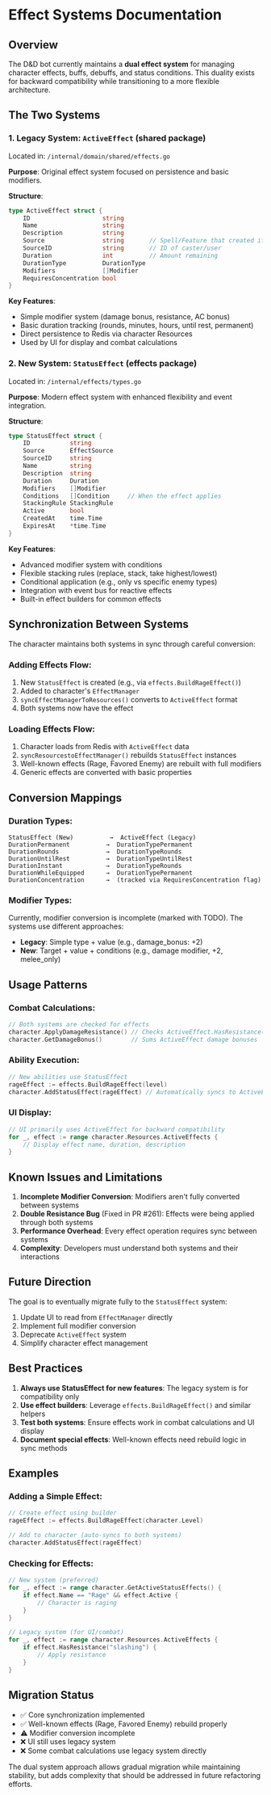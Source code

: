 # Effect Systems Documentation

## Overview

The D&D bot currently maintains a **dual effect system** for managing character effects, buffs, debuffs, and status conditions. This duality exists for backward compatibility while transitioning to a more flexible architecture.

## The Two Systems

### 1. Legacy System: `ActiveEffect` (shared package)

Located in: `/internal/domain/shared/effects.go`

**Purpose**: Original effect system focused on persistence and basic modifiers.

**Structure**:
```go
type ActiveEffect struct {
    ID                    string
    Name                  string
    Description           string
    Source                string       // Spell/Feature that created it
    SourceID              string       // ID of caster/user
    Duration              int          // Amount remaining
    DurationType          DurationType
    Modifiers             []Modifier
    RequiresConcentration bool
}
```

**Key Features**:
- Simple modifier system (damage bonus, resistance, AC bonus)
- Basic duration tracking (rounds, minutes, hours, until rest, permanent)
- Direct persistence to Redis via character Resources
- Used by UI for display and combat calculations

### 2. New System: `StatusEffect` (effects package)

Located in: `/internal/effects/types.go`

**Purpose**: Modern effect system with enhanced flexibility and event integration.

**Structure**:
```go
type StatusEffect struct {
    ID           string
    Source       EffectSource
    SourceID     string
    Name         string
    Description  string
    Duration     Duration
    Modifiers    []Modifier
    Conditions   []Condition     // When the effect applies
    StackingRule StackingRule
    Active       bool
    CreatedAt    time.Time
    ExpiresAt    *time.Time
}
```

**Key Features**:
- Advanced modifier system with conditions
- Flexible stacking rules (replace, stack, take highest/lowest)
- Conditional application (e.g., only vs specific enemy types)
- Integration with event bus for reactive effects
- Built-in effect builders for common effects

## Synchronization Between Systems

The character maintains both systems in sync through careful conversion:

### Adding Effects Flow:
1. New `StatusEffect` is created (e.g., via `effects.BuildRageEffect()`)
2. Added to character's `EffectManager`
3. `syncEffectManagerToResources()` converts to `ActiveEffect` format
4. Both systems now have the effect

### Loading Effects Flow:
1. Character loads from Redis with `ActiveEffect` data
2. `syncResourcestoEffectManager()` rebuilds `StatusEffect` instances
3. Well-known effects (Rage, Favored Enemy) are rebuilt with full modifiers
4. Generic effects are converted with basic properties

## Conversion Mappings

### Duration Types:
```
StatusEffect (New)          →  ActiveEffect (Legacy)
DurationPermanent          →  DurationTypePermanent
DurationRounds             →  DurationTypeRounds
DurationUntilRest          →  DurationTypeUntilRest
DurationInstant            →  DurationTypeRounds
DurationWhileEquipped      →  DurationTypePermanent
DurationConcentration      →  (tracked via RequiresConcentration flag)
```

### Modifier Types:
Currently, modifier conversion is incomplete (marked with TODO). The systems use different approaches:
- **Legacy**: Simple type + value (e.g., damage_bonus: +2)
- **New**: Target + value + conditions (e.g., damage modifier, +2, melee_only)

## Usage Patterns

### Combat Calculations:
```go
// Both systems are checked for effects
character.ApplyDamageResistance() // Checks ActiveEffect.HasResistance()
character.GetDamageBonus()        // Sums ActiveEffect damage bonuses
```

### Ability Execution:
```go
// New abilities use StatusEffect
rageEffect := effects.BuildRageEffect(level)
character.AddStatusEffect(rageEffect) // Automatically syncs to ActiveEffect
```

### UI Display:
```go
// UI primarily uses ActiveEffect for backward compatibility
for _, effect := range character.Resources.ActiveEffects {
    // Display effect name, duration, description
}
```

## Known Issues and Limitations

1. **Incomplete Modifier Conversion**: Modifiers aren't fully converted between systems
2. **Double Resistance Bug** (Fixed in PR #261): Effects were being applied through both systems
3. **Performance Overhead**: Every effect operation requires sync between systems
4. **Complexity**: Developers must understand both systems and their interactions

## Future Direction

The goal is to eventually migrate fully to the `StatusEffect` system:
1. Update UI to read from `EffectManager` directly
2. Implement full modifier conversion
3. Deprecate `ActiveEffect` system
4. Simplify character effect management

## Best Practices

1. **Always use StatusEffect for new features**: The legacy system is for compatibility only
2. **Use effect builders**: Leverage `effects.BuildRageEffect()` and similar helpers
3. **Test both systems**: Ensure effects work in combat calculations and UI display
4. **Document special effects**: Well-known effects need rebuild logic in sync methods

## Examples

### Adding a Simple Effect:
```go
// Create effect using builder
rageEffect := effects.BuildRageEffect(character.Level)

// Add to character (auto-syncs to both systems)
character.AddStatusEffect(rageEffect)
```

### Checking for Effects:
```go
// New system (preferred)
for _, effect := range character.GetActiveStatusEffects() {
    if effect.Name == "Rage" && effect.Active {
        // Character is raging
    }
}

// Legacy system (for UI/combat)
for _, effect := range character.Resources.ActiveEffects {
    if effect.HasResistance("slashing") {
        // Apply resistance
    }
}
```

## Migration Status

- ✅ Core synchronization implemented
- ✅ Well-known effects (Rage, Favored Enemy) rebuild properly
- ⚠️  Modifier conversion incomplete
- ❌ UI still uses legacy system
- ❌ Some combat calculations use legacy system directly

The dual system approach allows gradual migration while maintaining stability, but adds complexity that should be addressed in future refactoring efforts.